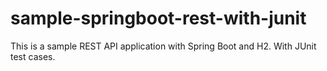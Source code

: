 # sample-springboot-rest-with-junit
This is a sample REST API application with Spring Boot and H2. With JUnit test cases.
